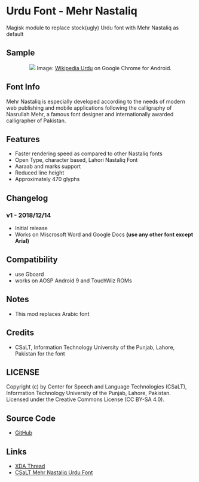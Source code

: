 # Urdu Font - Mehr Nastaliq
Magisk module to replace stock(ugly) Urdu font with Mehr Nastaliq as default

## Sample
<div align="center">
<img src="https://github.com/kamilmirza/magisk-fonts-samples/raw/master/Urdu-MehrNastaliq.png">
Image: <a href="https://ur.wikipedia.org/wiki/%D8%A7%D8%B1%D8%AF%D9%88">Wikipedia Urdu</a> on Google Chrome for Android.</div>

## Font Info
Mehr Nastaliq is especially developed according to the needs of modern web publishing and mobile applications following the calligraphy of Nasrullah Mehr, a famous font designer and internationally awarded calligrapher of Pakistan.

## Features
* Faster rendering speed as compared to other Nastaliq fonts
* Open Type, character based, Lahori Nastaliq Font
* Aaraab and marks support
* Reduced line height
* Approximately 470 glyphs

## Changelog
### v1 - 2018/12/14
* Initial release
* Works on Miscrosoft Word and Google Docs **(use any other font except Arial)**

## Compatibility
* use Gboard 
* works on AOSP Android 9 and TouchWiz ROMs

## Notes
* This mod replaces Arabic font

## Credits
* CSaLT, Information Technology University of the Punjab, Lahore, Pakistan for the font

## LICENSE
Copyright (c) by Center for Speech and Language Technologies (CSaLT), Information Technology University of the Punjab, Lahore, Pakistan. Licensed under the Creative Commons License (CC BY-SA 4.0).

## Source Code
* [GitHub](https://github.com/kamilmirza/Urdu-MehrNastaliq-font)

## Links
* [XDA Thread]()
* [CSaLT Mehr Nastaliq Urdu Font](http://csalt.itu.edu.pk/urdufont/)
